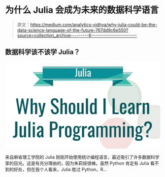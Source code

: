 # 为什么 Julia 会成为未来的数据科学语言

> 原文：<https://medium.com/analytics-vidhya/why-julia-could-be-the-data-science-language-of-the-future-767dd9c6e550?source=collection_archive---------6----------------------->

## 数据科学该不该学 Julia？

![](img/f488a5e4fad81e95145ff07251405f78.png)

来自麻省理工学院的 Julia 刚刚开始使用统计编程语言，最近吸引了许多数据科学家的目光。这是有充分理由的，因为朱莉娅很棒。虽然 Python 肯定有 Julia 看不到的好处，但在我个人看来，Julia 胜过 Python，R…